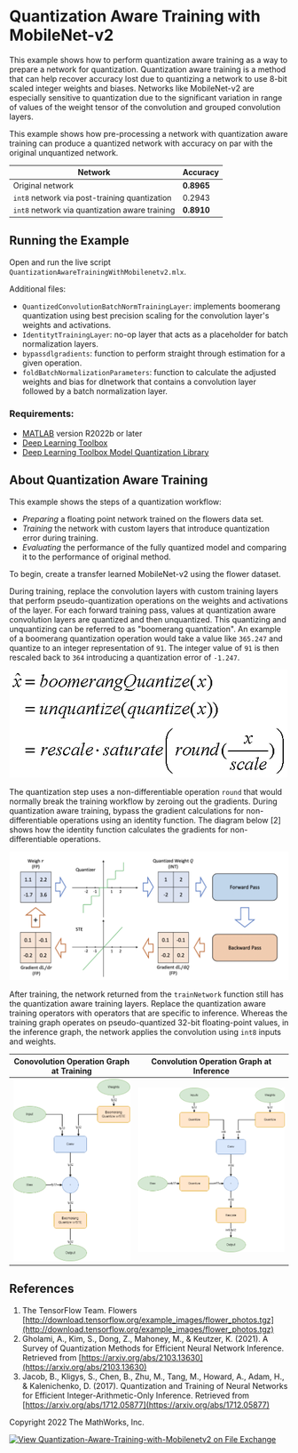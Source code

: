 # Quantization Aware Training with MobileNet-v2

This example shows how to perform quantization aware training as a way to prepare a network for quantization. Quantization aware training is a method that can help recover accuracy lost due to quantizing a network to use 8-bit scaled integer weights and biases. Networks like MobileNet-v2 are especially sensitive to quantization due to the significant variation in range of values of the weight tensor of the convolution and grouped convolution layers.

This example shows how pre-processing a network with quantization aware training can produce a quantized network with accuracy on par with the original unquantized network.

| Network      | Accuracy |
| ----------- | ----------- |
| Original network      | **0.8965**       |
| `int8` network via post-training quantization   | 0.2943        |
| `int8` network via quantization aware training   | **0.8910**        |

## **Running the Example**

Open and run the live script `QuantizationAwareTrainingWithMobilenetv2.mlx`.

Additional files:

- `QuantizedConvolutionBatchNormTrainingLayer`: implements boomerang quantization using best precision scaling for the convolution layer's weights and activations.
- `IdentitytTrainingLayer`: no-op layer that acts as a placeholder for batch normalization layers.
- `bypassdlgradients`: function to perform straight through estimation for a given operation.
- `foldBatchNormalizationParameters`: function to calculate the adjusted weights and bias for dlnetwork that contains a convolution layer followed by a batch normalization layer.

### Requirements:

- [MATLAB](https://www.mathworks.com/products/matlab.html) version R2022b or later
- [Deep Learning Toolbox](https://www.mathworks.com/products/deep-learning.html)
- [Deep Learning Toolbox Model Quantization Library](https://www.mathworks.com/matlabcentral/fileexchange/74614-deep-learning-toolbox-model-quantization-library)

## About Quantization Aware Training

This example shows the steps of a quantization workflow:

- _Preparing_ a floating point network trained on the flowers data set.
- _Training_ the network with custom layers that introduce quantization error during training.
- _Evaluating_ the performance of the fully quantized model and comparing it to the performance of original method.

To begin, create a transfer learned MobileNet-v2 using the flower dataset.

During training, replace the convolution layers with custom training layers that perform pseudo-quantization operations on the weights and activations of the layer. For each forward training pass, values at quantization aware convolution layers are quantized and then unquantized. This quantizing and unquantizing can be referred to as "boomerang quantization". An example of a boomerang quantization operation would take a value like `365.247` and quantize to an integer representation of `91`. The integer value of `91` is then rescaled back to `364` introducing a quantization error of `-1.247`.

![Boomerang Quantize](./images/boomerangQuantize.png)

The quantization step uses a non-differentiable operation `round` that would normally break the training workflow by zeroing out the gradients. During quantization aware training, bypass the gradient calculations for non-differentiable operations using an identity function. The diagram below \[2\] shows how the identity function calculates the gradients for non-differentiable operations.

![Straight Through Estimation](./images/ste.png)

After training, the network returned from the `trainNetwork` function still has the quantization aware training layers. Replace the quantization aware training operators with operators that are specific to inference. Whereas the training graph operates on pseudo-quantized 32-bit floating-point values, in the inference graph, the network applies the convolution using `int8` inputs and weights.

| Conovolution Operation Graph at Training   | Convolution Operation Graph at Inference |
| ----------- | ----------- |
| ![Quantized operators during training](./images/quantized_training.png)   | ![Quantized operators during inference](./images/quantized_inference.png)|

## **References**

1. The TensorFlow Team. Flowers [http://download.tensorflow.org/example_images/flower_photos.tgz](http://download.tensorflow.org/example_images/flower_photos.tgz)
2. Gholami, A., Kim, S., Dong, Z., Mahoney, M., & Keutzer, K. (2021). A Survey of Quantization Methods for Efficient Neural Network Inference. Retrieved from [https://arxiv.org/abs/2103.13630](https://arxiv.org/abs/2103.13630)
3. Jacob, B., Kligys, S., Chen, B., Zhu, M., Tang, M., Howard, A., Adam, H., & Kalenichenko, D. (2017). Quantization and Training of Neural Networks for Efficient Integer-Arithmetic-Only Inference. Retrieved from [https://arxiv.org/abs/1712.05877](https://arxiv.org/abs/1712.05877)

Copyright 2022 The MathWorks, Inc.

[![View Quantization-Aware-Training-with-Mobilenetv2 on File Exchange](https://www.mathworks.com/matlabcentral/images/matlab-file-exchange.svg)](https://www.mathworks.com/matlabcentral/fileexchange/74614-deep-learning-toolbox-model-quantization-library)<!---TODO: update link-->
